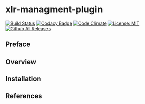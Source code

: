 # xlr-managment-plugin

[![Build Status](https://travis-ci.org/novellusrules/xlr-managment-plugin.svg?branch=master)](https://travis-ci.org/novellusrules/xlr-managment-plugin)
[![Codacy Badge](https://api.codacy.com/project/badge/Grade/bd446e1a84884afbb864673a9a73e4b4)](https://www.codacy.com/app/novellusrules/xlr-management-plugin?utm_source=github.com&amp;utm_medium=referral&amp;utm_content=novellusrules/xlr-management-plugin&amp;utm_campaign=Badge_Grade)
[![Code Climate](https://codeclimate.com/github/novellusrules/xlr-managment-plugin/badges/gpa.svg)](https://codeclimate.com/github/novellusrules/xlr-managment-plugin)
[![License: MIT][xlr-managment-plugin-license-image] ][xlr-managment-plugin-license-url]
[![Github All Releases][xlr-managment-plugin-downloads-image]]()

[xlr-managment-plugin-license-image]: https://img.shields.io/badge/License-MIT-yellow.svg
[xlr-managment-plugin-license-url]: https://opensource.org/licenses/MIT
[xlr-managment-plugin-downloads-image]: https://img.shields.io/github/downloads/xebialabs-community/xlr-managment-plugin/total.svg

## Preface

## Overview

## Installation

## References
